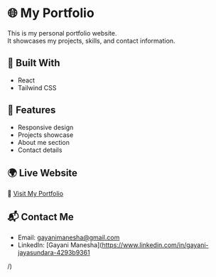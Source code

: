 # 🌐 My Portfolio

This is my personal portfolio website.  
It showcases my projects, skills, and contact information.

## 🚀 Built With
- React
- Tailwind CSS

## 📍 Features
- Responsive design
- Projects showcase
- About me section
- Contact details

## 🌍 Live Website
🔗 [Visit My Portfolio]([https://your-portfolio-link.com](https://github.com/GayaniManesha/My-portfolio.git))

## 📬 Contact Me
- Email: gayanimanesha@gmail.com
- LinkedIn: [Gayani Manesha](https://www.linkedin.com/in/gayani-jayasundara-4293b9361

/)
